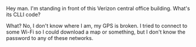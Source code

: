 Hey man. I'm standing in front of this Verizon central office building. What's its CLLI code?

What? No, I don't know where I am, my GPS is broken. I tried to connect to some Wi-Fi so I could download a map or something, but I don't know the password to any of these networks.

